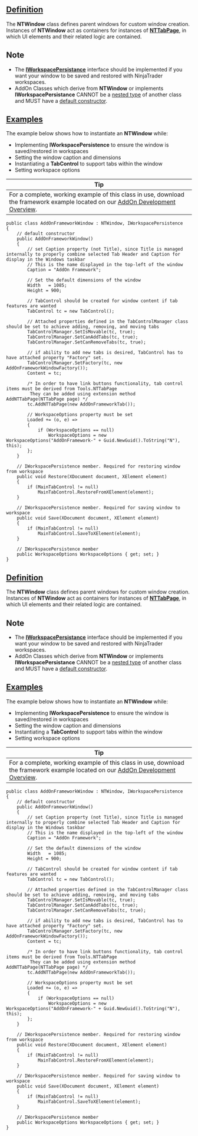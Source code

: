 ## [Definition](https://developer.ninjatrader.com/docs/desktop/ntwindow\#definition)

The **NTWindow** class defines parent windows for custom window creation. Instances of **NTWindow** act as containers for instances of [**NTTabPage**](https://developer.ninjatrader.com/docs/desktop/nttabpage), in which UI elements and their related logic are contained.

## Note

- The [**IWorkspacePersistance**](https://developer.ninjatrader.com/docs/desktop/iworkspacepersistence_interface) interface should be implemented if you want your window to be saved and restored with NinjaTrader workspaces.
- AddOn Classes which derive from **NTWindow** or implements **IWorkspacePersistance** CANNOT be a [nested type](https://msdn.microsoft.com/en-us/library/ms173120.aspx) of another class and MUST have a [default constructor](https://msdn.microsoft.com/en-us/library/ms173115.aspx).

## [Examples](https://developer.ninjatrader.com/docs/desktop/ntwindow\#examples)

The example below shows how to instantiate an **NTWindow** while:

- Implementing **IWorkspacePersistence** to ensure the window is saved/restored in workspaces
- Setting the window caption and dimensions
- Instantiating a **TabControl** to support tabs within the window
- Setting workspace options

| Tip |
| --- |
| For a complete, working example of this class in use, download the framework example located on our [AddOn Development Overview](https://developer.ninjatrader.com/docs/desktop/addon_development_overview). |

```jsx-150469391 csharp
public class AddOnFrameworkWindow : NTWindow, IWorkspacePersistence
{
    // default constructor
    public AddOnFrameworkWindow()
    {
        // set Caption property (not Title), since Title is managed internally to properly combine selected Tab Header and Caption for display in the Windows taskbar
        // This is the name displayed in the top-left of the window
        Caption = "AddOn Framework";

        // Set the default dimensions of the window
        Width   = 1085;
        Height = 900;

        // TabControl should be created for window content if tab features are wanted
        TabControl tc = new TabControl();

        // Attached properties defined in the TabControlManager class should be set to achieve adding, removing, and moving tabs
        TabControlManager.SetIsMovable(tc, true);
        TabControlManager.SetCanAddTabs(tc, true);
        TabControlManager.SetCanRemoveTabs(tc, true);

        // if ability to add new tabs is desired, TabControl has to have attached property "Factory" set.
        TabControlManager.SetFactory(tc, new AddOnFrameworkWindowFactory());
        Content = tc;

        /* In order to have link buttons functionality, tab control items must be derived from Tools.NTTabPage
         They can be added using extension method AddNTTabPage(NTTabPage page) */
        tc.AddNTTabPage(new AddOnFrameworkTab());

        // WorkspaceOptions property must be set
        Loaded += (o, e) =>
        {
            if (WorkspaceOptions == null)
                WorkspaceOptions = new WorkspaceOptions("AddOnFramework-" + Guid.NewGuid().ToString("N"), this);
        };
    }

    // IWorkspacePersistence member. Required for restoring window from workspace
    public void Restore(XDocument document, XElement element)
    {
        if (MainTabControl != null)
            MainTabControl.RestoreFromXElement(element);
    }

    // IWorkspacePersistence member. Required for saving window to workspace
    public void Save(XDocument document, XElement element)
    {
        if (MainTabControl != null)
            MainTabControl.SaveToXElement(element);
    }

    // IWorkspacePersistence member
    public WorkspaceOptions WorkspaceOptions { get; set; }
}

```

## [Definition](https://developer.ninjatrader.com/docs/desktop/ntwindow\#definition)

The **NTWindow** class defines parent windows for custom window creation. Instances of **NTWindow** act as containers for instances of [**NTTabPage**](https://developer.ninjatrader.com/docs/desktop/nttabpage), in which UI elements and their related logic are contained.

## Note

- The [**IWorkspacePersistance**](https://developer.ninjatrader.com/docs/desktop/iworkspacepersistence_interface) interface should be implemented if you want your window to be saved and restored with NinjaTrader workspaces.
- AddOn Classes which derive from **NTWindow** or implements **IWorkspacePersistance** CANNOT be a [nested type](https://msdn.microsoft.com/en-us/library/ms173120.aspx) of another class and MUST have a [default constructor](https://msdn.microsoft.com/en-us/library/ms173115.aspx).

## [Examples](https://developer.ninjatrader.com/docs/desktop/ntwindow\#examples)

The example below shows how to instantiate an **NTWindow** while:

- Implementing **IWorkspacePersistence** to ensure the window is saved/restored in workspaces
- Setting the window caption and dimensions
- Instantiating a **TabControl** to support tabs within the window
- Setting workspace options

| Tip |
| --- |
| For a complete, working example of this class in use, download the framework example located on our [AddOn Development Overview](https://developer.ninjatrader.com/docs/desktop/addon_development_overview). |

```jsx-150469391 csharp
public class AddOnFrameworkWindow : NTWindow, IWorkspacePersistence
{
    // default constructor
    public AddOnFrameworkWindow()
    {
        // set Caption property (not Title), since Title is managed internally to properly combine selected Tab Header and Caption for display in the Windows taskbar
        // This is the name displayed in the top-left of the window
        Caption = "AddOn Framework";

        // Set the default dimensions of the window
        Width   = 1085;
        Height = 900;

        // TabControl should be created for window content if tab features are wanted
        TabControl tc = new TabControl();

        // Attached properties defined in the TabControlManager class should be set to achieve adding, removing, and moving tabs
        TabControlManager.SetIsMovable(tc, true);
        TabControlManager.SetCanAddTabs(tc, true);
        TabControlManager.SetCanRemoveTabs(tc, true);

        // if ability to add new tabs is desired, TabControl has to have attached property "Factory" set.
        TabControlManager.SetFactory(tc, new AddOnFrameworkWindowFactory());
        Content = tc;

        /* In order to have link buttons functionality, tab control items must be derived from Tools.NTTabPage
         They can be added using extension method AddNTTabPage(NTTabPage page) */
        tc.AddNTTabPage(new AddOnFrameworkTab());

        // WorkspaceOptions property must be set
        Loaded += (o, e) =>
        {
            if (WorkspaceOptions == null)
                WorkspaceOptions = new WorkspaceOptions("AddOnFramework-" + Guid.NewGuid().ToString("N"), this);
        };
    }

    // IWorkspacePersistence member. Required for restoring window from workspace
    public void Restore(XDocument document, XElement element)
    {
        if (MainTabControl != null)
            MainTabControl.RestoreFromXElement(element);
    }

    // IWorkspacePersistence member. Required for saving window to workspace
    public void Save(XDocument document, XElement element)
    {
        if (MainTabControl != null)
            MainTabControl.SaveToXElement(element);
    }

    // IWorkspacePersistence member
    public WorkspaceOptions WorkspaceOptions { get; set; }
}

```